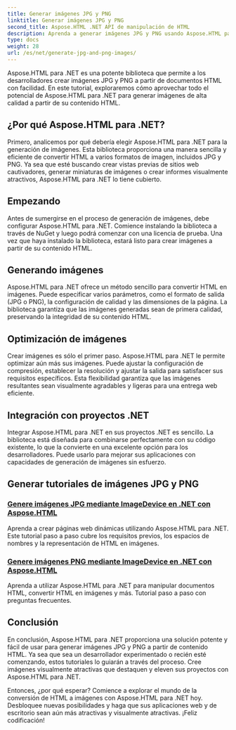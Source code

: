 ```yaml
---
title: Generar imágenes JPG y PNG
linktitle: Generar imágenes JPG y PNG
second_title: Aspose.HTML .NET API de manipulación de HTML
description: Aprenda a generar imágenes JPG y PNG usando Aspose.HTML para .NET con nuestros tutoriales. Crea gráficos impresionantes sin esfuerzo.
type: docs
weight: 28
url: /es/net/generate-jpg-and-png-images/
---
```

 
Aspose.HTML para .NET es una potente biblioteca que permite a los desarrolladores crear imágenes JPG y PNG a partir de documentos HTML con facilidad. En este tutorial, exploraremos cómo aprovechar todo el potencial de Aspose.HTML para .NET para generar imágenes de alta calidad a partir de su contenido HTML.

## ¿Por qué Aspose.HTML para .NET?

Primero, analicemos por qué debería elegir Aspose.HTML para .NET para la generación de imágenes. Esta biblioteca proporciona una manera sencilla y eficiente de convertir HTML a varios formatos de imagen, incluidos JPG y PNG. Ya sea que esté buscando crear vistas previas de sitios web cautivadores, generar miniaturas de imágenes o crear informes visualmente atractivos, Aspose.HTML para .NET lo tiene cubierto.

## Empezando

Antes de sumergirse en el proceso de generación de imágenes, debe configurar Aspose.HTML para .NET. Comience instalando la biblioteca a través de NuGet y luego podrá comenzar con una licencia de prueba. Una vez que haya instalado la biblioteca, estará listo para crear imágenes a partir de su contenido HTML.

## Generando imágenes

Aspose.HTML para .NET ofrece un método sencillo para convertir HTML en imágenes. Puede especificar varios parámetros, como el formato de salida (JPG o PNG), la configuración de calidad y las dimensiones de la página. La biblioteca garantiza que las imágenes generadas sean de primera calidad, preservando la integridad de su contenido HTML.

## Optimización de imágenes

Crear imágenes es sólo el primer paso. Aspose.HTML para .NET le permite optimizar aún más sus imágenes. Puede ajustar la configuración de compresión, establecer la resolución y ajustar la salida para satisfacer sus requisitos específicos. Esta flexibilidad garantiza que las imágenes resultantes sean visualmente agradables y ligeras para una entrega web eficiente.

## Integración con proyectos .NET

Integrar Aspose.HTML para .NET en sus proyectos .NET es sencillo. La biblioteca está diseñada para combinarse perfectamente con su código existente, lo que la convierte en una excelente opción para los desarrolladores. Puede usarlo para mejorar sus aplicaciones con capacidades de generación de imágenes sin esfuerzo.

## Generar tutoriales de imágenes JPG y PNG
### [Genere imágenes JPG mediante ImageDevice en .NET con Aspose.HTML](./generate-jpg-images-by-imagedevice/)
Aprenda a crear páginas web dinámicas utilizando Aspose.HTML para .NET. Este tutorial paso a paso cubre los requisitos previos, los espacios de nombres y la representación de HTML en imágenes.
### [Genere imágenes PNG mediante ImageDevice en .NET con Aspose.HTML](./generate-png-images-by-imagedevice/)
Aprenda a utilizar Aspose.HTML para .NET para manipular documentos HTML, convertir HTML en imágenes y más. Tutorial paso a paso con preguntas frecuentes.

## Conclusión

En conclusión, Aspose.HTML para .NET proporciona una solución potente y fácil de usar para generar imágenes JPG y PNG a partir de contenido HTML. Ya sea que sea un desarrollador experimentado o recién esté comenzando, estos tutoriales lo guiarán a través del proceso. Cree imágenes visualmente atractivas que destaquen y eleven sus proyectos con Aspose.HTML para .NET.

Entonces, ¿por qué esperar? Comience a explorar el mundo de la conversión de HTML a imágenes con Aspose.HTML para .NET hoy. Desbloquee nuevas posibilidades y haga que sus aplicaciones web y de escritorio sean aún más atractivas y visualmente atractivas. ¡Feliz codificación!
